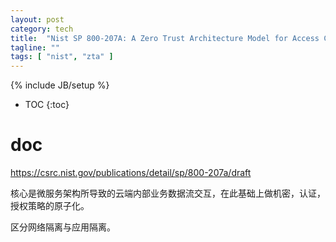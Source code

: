 ```yaml
---
layout: post
category: tech
title:  "Nist SP 800-207A: A Zero Trust Architecture Model for Access Control in Cloud-Native Applications in Multi-Cloud Environments"
tagline: ""
tags: [ "nist", "zta" ] 
---
```

{% include JB/setup %}

* TOC
{:toc}

# doc

https://csrc.nist.gov/publications/detail/sp/800-207a/draft

核心是微服务架构所导致的云端内部业务数据流交互，在此基础上做机密，认证，授权策略的原子化。

区分网络隔离与应用隔离。
